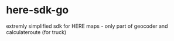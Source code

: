# here-sdk-go
extremly simplified sdk for HERE maps  - only part of geocoder and calculateroute (for truck)
